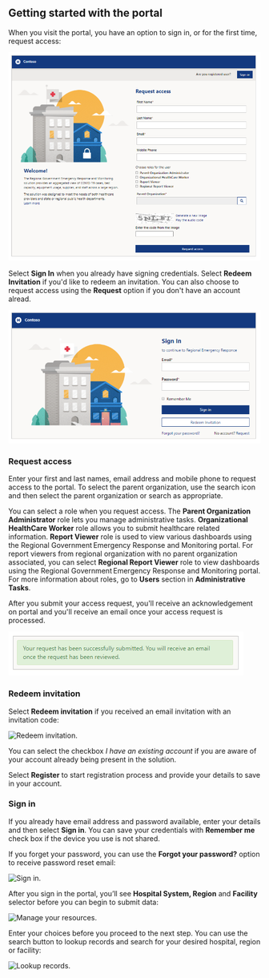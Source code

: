 ## Getting started with the portal

When you visit the portal, you have an option to sign in, or for the first time, request access:

![Home screen.](..\media\portal-home-screen.png)

Select **Sign In** when you already have signing credentials. Select **Redeem Invitation** if you'd like to redeem an invitation. You can also choose to request access using the **Request** option if you don't have an account alread.

![Getting started.](..\media\portal-user-getting-started.png)

### Request access

Enter your first and last names, email address and mobile phone to request access to the portal. To select the parent organization, use the search icon and then select the parent organization or search as appropriate.

You can select a role when you request access. The **Parent Organization Administrator** role lets you manage administrative tasks. **Organizational HealthCare Worker** role allows you to submit healthcare related information. **Report Viewer** role is used to view various dashboards using the Regional Government Emergency Response and Monitoring portal. For report viewers from regional organization with no parent organization associated, you can select **Regional Report Viewer** role to view dashboards using the Regional Government Emergency Response and Monitoring portal. For more information about roles, go to **Users** section in **Administrative Tasks**.

After you submit your access request, you'll receive an acknowledgement on portal and you'll receive an email once your access request is processed.

![Request access acknowledgement.](..\media\request-access-ack.png)

### Redeem invitation

Select **Redeem invitation** if you received an email invitation with an invitation code:

![Redeem invitation.](..\media\portal-user-redeem-invitation.png)

You can select the checkbox *I have an existing account* if you are aware of your account already being present in the solution.

Select **Register** to start registration process and provide your details to save in your account.

### Sign in

If you already have email address and password available, enter your details and then select **Sign in**. You can save your credentials with **Remember me** check box if the device you use is not shared.

If you forget your password, you can use the **Forgot your password?** option to receive password reset email:

![Sign in.](..\media\portal-user-forgot-password.png)

After you sign in the portal, you’ll see **Hospital System, Region** and **Facility** selector before you can begin to submit data:

![Manage your resources.](..\media\portal-user-manage-your-resources.png)

Enter your choices before you proceed to the next step. You can use the search button to lookup records and search for your desired hospital, region or facility:

![Lookup records.](..\media\portal-user-lookup-records.png)